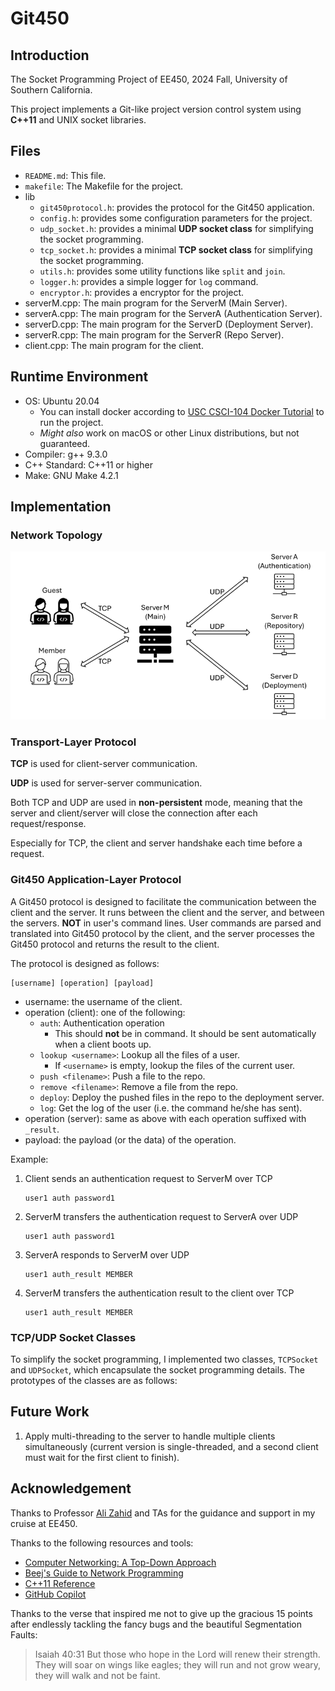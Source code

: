 # Git450
## Introduction
The Socket Programming Project of EE450, 2024 Fall, University of Southern California. 

This project implements a Git-like project version control system using **C++11** and UNIX socket libraries.

## Files
- `README.md`: This file.
- `makefile`: The Makefile for the project.
- lib
  - `git450protocol.h`: provides the protocol for the Git450 application.
  - `config.h`: provides some configuration parameters for the project.
  - `udp_socket.h`: provides a minimal **UDP socket class** for simplifying the socket programming.
  - `tcp_socket.h`: provides a minimal **TCP socket class** for simplifying the socket programming.
  - `utils.h`: provides some utility functions like `split` and `join`.
  - `logger.h`: provides a simple logger for `log` command.
  - `encryptor.h`: provides a encryptor for the project.
- serverM.cpp: The main program for the ServerM (Main Server).
- serverA.cpp: The main program for the ServerA (Authentication Server).
- serverD.cpp: The main program for the ServerD (Deployment Server).
- serverR.cpp: The main program for the ServerR (Repo Server).
- client.cpp: The main program for the client.

## Runtime Environment
- OS: Ubuntu 20.04
    - You can install docker according to [USC CSCI-104 Docker Tutorial](https://github.com/csci104/docker) to run the project.
    - *Might also* work on macOS or other Linux distributions, but not guaranteed.
- Compiler: g++ 9.3.0
- C++ Standard: C++11 or higher
- Make: GNU Make 4.2.1

## Implementation
### Network Topology
![img_1.png](img_1.png)
### Transport-Layer Protocol
**TCP** is used for client-server communication.

**UDP** is used for server-server communication.

Both TCP and UDP are used in **non-persistent** mode, meaning that the server and client/server will close the connection after each request/response. 

Especially for TCP, the client and server handshake each time before a request.

### Git450 Application-Layer Protocol
A Git450 protocol is designed to facilitate the communication between the client and the server. 
It runs between the client and the server, and between the servers. **NOT** in user's command lines. User commands are parsed and translated into Git450 protocol by the client, and the server processes the Git450 protocol and returns the result to the client.

The protocol is designed as follows:
```plaintext
[username] [operation] [payload]
```
- username: the username of the client.
- operation (client): one of the following:
  - `auth`: Authentication operation
    - This should **not** be in command. It should be sent automatically when a client boots up.
  - `lookup <username>`: Lookup all the files of a user.
    - If `<username>` is empty, lookup the files of the current user.
  - `push <filename>`: Push a file to the repo.
  - `remove <filename>`: Remove a file from the repo.
  - `deploy`: Deploy the pushed files in the repo to the deployment server.
  - `log`: Get the log of the user (i.e. the command he/she has sent).
- operation (server): same as above with each operation suffixed with `_result`.
- payload: the payload (or the data) of the operation.


Example:
1. Client sends an authentication request to ServerM over TCP
    ```plaintext
    user1 auth password1
    ```
2. ServerM transfers the authentication request to ServerA over UDP
    ```plaintext
    user1 auth password1
    ```
3. ServerA responds to ServerM over UDP
    ```plaintext
    user1 auth_result MEMBER
    ```
4. ServerM transfers the authentication result to the client over TCP
    ```plaintext
    user1 auth_result MEMBER
    ```

### TCP/UDP Socket Classes
To simplify the socket programming, I implemented two classes, `TCPSocket` and `UDPSocket`, which encapsulate the socket programming details. The prototypes of the classes are as follows:

## Future Work
1. Apply multi-threading to the server to handle multiple clients simultaneously (current version is single-threaded, and a second client must wait for the first client to finish).

## Acknowledgement
Thanks to Professor [Ali Zahid](https://viterbi.usc.edu/directory/faculty/Zahid/Ali) and TAs for the guidance and support in my cruise at EE450.

Thanks to the following resources and tools:
- [Computer Networking: A Top-Down Approach](https://www.amazon.com/Computer-Networking-Top-Down-Approach-7th/dp/0133594149)
- [Beej's Guide to Network Programming](https://beej.us/guide/bgnet/html/)
- [C++11 Reference](https://en.cppreference.com/w/cpp/11)
- [GitHub Copilot](https://copilot.github.com/)

Thanks to the verse that inspired me not to give up the gracious 15 points after endlessly tackling the fancy bugs and the beautiful Segmentation Faults:
> Isaiah 40:31 But those who hope in the Lord will renew their strength. They will soar on wings like eagles; they will run and not grow weary, they will walk and not be faint.
